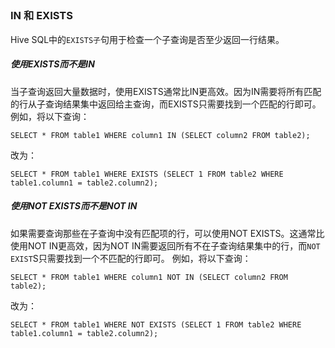 ## 


### IN 和 EXISTS

Hive SQL中的`EXISTS子`句用于检查一个子查询是否至少返回一行结果。<br>

##### 使用EXISTS而不是IN
当子查询返回大量数据时，使用EXISTS通常比IN更高效。因为IN需要将所有匹配的行从子查询结果集中返回给主查询，而EXISTS只需要找到一个匹配的行即可。 例如，将以下查询：
```
SELECT * FROM table1 WHERE column1 IN (SELECT column2 FROM table2);
```
改为：
```
SELECT * FROM table1 WHERE EXISTS (SELECT 1 FROM table2 WHERE table1.column1 = table2.column2);
```
##### 使用NOT EXISTS而不是NOT IN
如果需要查询那些在子查询中没有匹配项的行，可以使用NOT EXISTS。这通常比使用NOT IN更高效，因为NOT IN需要返回所有不在子查询结果集中的行，而`NOT EXIST`S只需要找到一个不匹配的行即可。 例如，将以下查询：
```
SELECT * FROM table1 WHERE column1 NOT IN (SELECT column2 FROM table2);
```
改为：
```
SELECT * FROM table1 WHERE NOT EXISTS (SELECT 1 FROM table2 WHERE table1.column1 = table2.column2);
```
